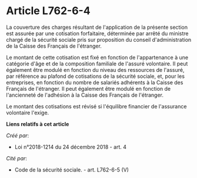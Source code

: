 # Article L762-6-4

La couverture des charges résultant de l'application de la présente section est assurée par une cotisation forfaitaire,
déterminée par arrêté du ministre chargé de la sécurité sociale pris sur proposition du conseil d'administration de la Caisse
des Français de l'étranger.

Le montant de cette cotisation est fixé en fonction de l'appartenance à une catégorie d'âge et de la composition familiale de
l'assuré volontaire. Il peut également être modulé en fonction du niveau des ressources de l'assuré, par référence au plafond
de cotisations de la sécurité sociale, et, pour les entreprises, en fonction du nombre de salariés adhérents à la Caisse des
Français de l'étranger. Il peut également être modulé en fonction de l'ancienneté de l'adhésion à la Caisse des Français de
l'étranger.

Le montant des cotisations est révisé si l'équilibre financier de l'assurance volontaire l'exige.

**Liens relatifs à cet article**

_Créé par_:

  - Loi n°2018-1214 du 24 décembre 2018 - art. 4

_Cité par_:

  - Code de la sécurité sociale. - art. L762-6-5 (V)
